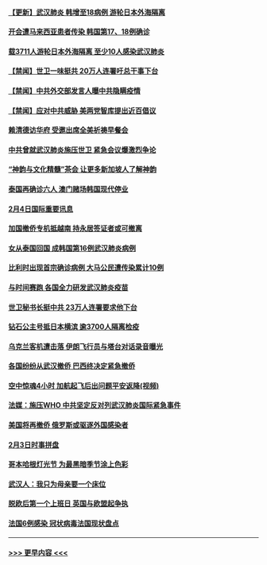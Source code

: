 #### [【更新】武汉肺炎 韩增至18病例 游轮日本外海隔离](../pages/prog202/a102758911.md?t=02051522) 
#### [开会遭马来西亚患者传染 韩国第17、18例确诊](../pages/prog202/a102769600.md?t=02051522) 
#### [载3711人游轮日本外海隔离 至少10人感染武汉肺炎](../pages/prog202/a102769538.md?t=02051522) 
#### [【禁闻】世卫一味挺共 20万人连署吁总干事下台](../pages/prog202/a102769445.md?t=02051522) 
#### [【禁闻】中共外交部发言人曝中共隐瞒疫情](../pages/prog202/a102769400.md?t=02051522) 
#### [【禁闻】应对中共威胁 美两党智库提出近百倡议](../pages/prog202/a102769357.md?t=02051522) 
#### [赖清德访华府  受邀出席全美祈祷早餐会](../pages/prog202/a102769350.md?t=02051522) 
#### [中共曾就武汉肺炎施压世卫 紧急会议爆激烈争论](../pages/prog202/a102769312.md?t=02051522) 
#### [“神韵与文化精髓”茶会 让更多新加坡人了解神韵](../pages/prog202/a102769286.md?t=02051522) 
#### [泰国再确诊六人 澳门赌场韩国现代停业](../pages/prog202/a102769239.md?t=02051522) 
#### [2月4日国际重要讯息](../pages/prog202/a102768884.md?t=02051522) 
#### [加国撤侨专机抵越南 持永居签证者或可撤离](../pages/prog202/a102768877.md?t=02051522) 
#### [女从泰国回国 成韩国第16例武汉肺炎病例](../pages/prog202/a102768669.md?t=02051522) 
#### [比利时出现首宗确诊病例 大马公民遭传染累计10例](../pages/prog202/a102768824.md?t=02051522) 
#### [与时间赛跑 各国全力研发武汉肺炎疫苗](../pages/prog202/a102768738.md?t=02051522) 
#### [世卫秘书长挺中共 23万人连署要求他下台](../pages/prog202/a102768717.md?t=02051522) 
#### [钻石公主号抵日本横滨 逾3700人隔离检疫](../pages/prog202/a102768714.md?t=02051522) 
#### [乌克兰客机遭击落 伊朗飞行员与塔台对话录音曝光](../pages/prog202/a102768645.md?t=02051522) 
#### [各国纷纷从武汉撤侨 巴西终决定紧急撤侨](../pages/prog202/a102768630.md?t=02051522) 
#### [空中惊魂4小时 加航起飞后出问题平安返降(视频)](../pages/prog202/a102768601.md?t=02051522) 
#### [法媒：施压WHO 中共坚定反对列武汉肺炎国际紧急事件](../pages/prog202/a102768584.md?t=02051522) 
#### [美国将再撤侨 俄罗斯或驱逐外国感染者](../pages/prog202/a102768247.md?t=02051522) 
#### [2月3日时事拼盘](../pages/prog202/a102768402.md?t=02051522) 
#### [哥本哈根灯光节 为最黑暗季节涂上色彩](../pages/prog202/a102768369.md?t=02051522) 
#### [武汉人：我只为母亲要一个床位](../pages/prog202/a102768250.md?t=02051522) 
#### [脱欧后第一个上班日 英国与欧盟起争执](../pages/prog202/a102768252.md?t=02051522) 
#### [法国6例感染 冠状病毒法国现状盘点](../pages/prog202/a102768157.md?t=02051522) 

----
#### [ >>> 更早内容 <<< ](../indexes/prog202-earlier.md)
